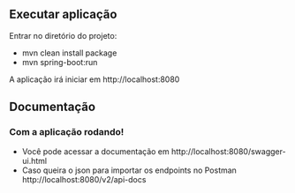 ## Executar aplicação

Entrar no diretório do projeto:

- mvn clean install package
- mvn spring-boot:run


A aplicação irá iniciar em http://localhost:8080

## Documentação

### Com a aplicação rodando!

- Você pode acessar a documentação em http://localhost:8080/swagger-ui.html
- Caso queira o json para importar os endpoints no Postman http://localhost:8080/v2/api-docs

